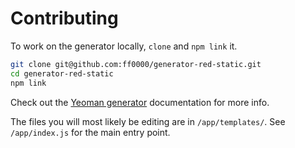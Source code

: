# Contributing

To work on the generator locally, `clone` and `npm link` it.

```sh
git clone git@github.com:ff0000/generator-red-static.git
cd generator-red-static
npm link
```

Check out the [Yeoman generator](http://yeoman.io/generators.html) documentation for more info.

The files you will most likely be editing are in `/app/templates/`. See `/app/index.js` for the main entry point.
